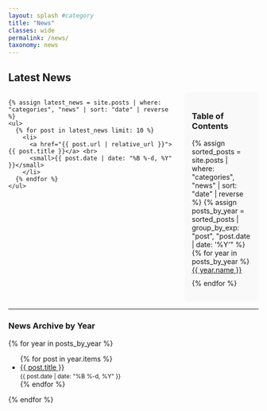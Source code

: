 ```yaml
---
layout: splash #category
title: "News"
classes: wide
permalink: /news/
taxonomy: news
---
```


<style>
  .news-container {
    display: flex;
    justify-content: space-between;
  }
  .news-content {
    width: 70%; /* Main content area for latest news */
  }
  .news-toc {
    width: 25%; /* Sidebar for table of contents */
    margin-left: 20px;
    position: sticky;
    top: 20px; /* Keeps the TOC visible while scrolling */
    background-color: #f9f9f9;
    padding: 15px;
    border-radius: 8px;
  }
  .news-toc ul {
    list-style-type: none;
    padding: 0;
  }
  .news-toc li {
    margin-bottom: 10px;
  }
</style>

## Latest News

<div class="news-container">

  <!-- Main News Content (Latest News) -->
  <div class="news-content">
    
    {% assign latest_news = site.posts | where: "categories", "news" | sort: "date" | reverse %}
    <ul>
      {% for post in latest_news limit: 10 %}
        <li>
          <a href="{{ post.url | relative_url }}">{{ post.title }}</a> <br>
          <small>{{ post.date | date: "%B %-d, %Y" }}</small>
        </li>
      {% endfor %}
    </ul>
  </div>

  <!-- Sidebar Table of Contents -->
  <div class="news-toc">
    <h3>Table of Contents</h3>
    <ul>
      {% assign sorted_posts = site.posts | where: "categories", "news" | sort: "date" | reverse %}
      {% assign posts_by_year = sorted_posts | group_by_exp: "post", "post.date | date: '%Y'" %}
      {% for year in posts_by_year %}
        <li><a href="#{{ year.name }}">{{ year.name }}</a></li>
      {% endfor %}
    </ul>
  </div>

</div>

---

### News Archive by Year

{% for year in posts_by_year %}
<ul>
  {% for post in year.items %}
    <li>
      <a href="{{ post.url | relative_url }}">{{ post.title }}</a> <br>
      <small>{{ post.date | date: "%B %-d, %Y" }}</small>
    </li>
  {% endfor %}
</ul>
{% endfor %}
